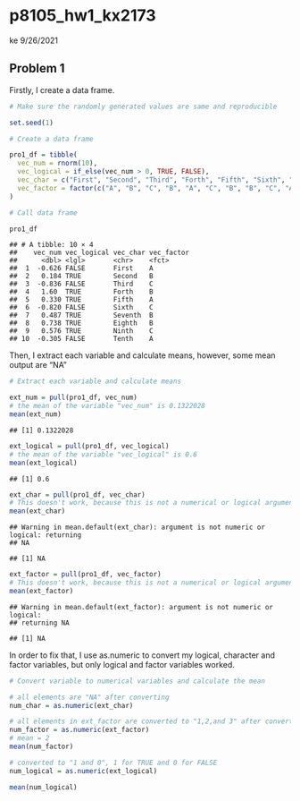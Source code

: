 p8105\_hw1\_kx2173
================
ke
9/26/2021

## Problem 1

Firstly, I create a data frame.

``` r
# Make sure the randomly generated values are same and reproducible

set.seed(1)

# Create a data frame

pro1_df = tibble(
  vec_num = rnorm(10),
  vec_logical = if_else(vec_num > 0, TRUE, FALSE),
  vec_char = c("First", "Second", "Third", "Forth", "Fifth", "Sixth", "Seventh", "Eighth", "Ninth", "Tenth"),
  vec_factor = factor(c("A", "B", "C", "B", "A", "C", "B", "B", "C", "A"))
)

# Call data frame

pro1_df
```

    ## # A tibble: 10 × 4
    ##    vec_num vec_logical vec_char vec_factor
    ##      <dbl> <lgl>       <chr>    <fct>     
    ##  1  -0.626 FALSE       First    A         
    ##  2   0.184 TRUE        Second   B         
    ##  3  -0.836 FALSE       Third    C         
    ##  4   1.60  TRUE        Forth    B         
    ##  5   0.330 TRUE        Fifth    A         
    ##  6  -0.820 FALSE       Sixth    C         
    ##  7   0.487 TRUE        Seventh  B         
    ##  8   0.738 TRUE        Eighth   B         
    ##  9   0.576 TRUE        Ninth    C         
    ## 10  -0.305 FALSE       Tenth    A

Then, I extract each variable and calculate means, however, some mean
output are “NA”

``` r
# Extract each variable and calculate means

ext_num = pull(pro1_df, vec_num)
# the mean of the variable "vec_num" is 0.1322028
mean(ext_num)
```

    ## [1] 0.1322028

``` r
ext_logical = pull(pro1_df, vec_logical)
# the mean of the variable "vec_logical" is 0.6
mean(ext_logical)
```

    ## [1] 0.6

``` r
ext_char = pull(pro1_df, vec_char)
# This doesn't work, because this is not a numerical or logical argument
mean(ext_char)
```

    ## Warning in mean.default(ext_char): argument is not numeric or logical: returning
    ## NA

    ## [1] NA

``` r
ext_factor = pull(pro1_df, vec_factor)
# This doesn't work, because this is not a numerical or logical argument
mean(ext_factor)
```

    ## Warning in mean.default(ext_factor): argument is not numeric or logical:
    ## returning NA

    ## [1] NA

In order to fix that, I use as.numeric to convert my logical, character
and factor variables, but only logical and factor variables worked.

``` r
# Convert variable to numerical variables and calculate the mean

# all elements are "NA" after converting
num_char = as.numeric(ext_char)

# all elements in ext_factor are converted to "1,2,and 3" after converting
num_factor = as.numeric(ext_factor)
# mean = 2
mean(num_factor)

# converted to "1 and 0", 1 for TRUE and 0 for FALSE
num_logical = as.numeric(ext_logical)

mean(num_logical)
```
